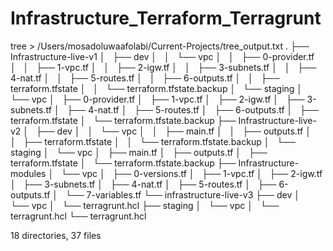 # Infrastructure_Terraform_Terragrunt
tree > /Users/mosadoluwaafolabi/Current-Projects/tree_output.txt 
.
├── Infrastructure-live-v1
│   ├── dev
│   │   └── vpc
│   │       ├── 0-provider.tf
│   │       ├── 1-vpc.tf
│   │       ├── 2-igw.tf
│   │       ├── 3-subnets.tf
│   │       ├── 4-nat.tf
│   │       ├── 5-routes.tf
│   │       ├── 6-outputs.tf
│   │       ├── terraform.tfstate
│   │       └── terraform.tfstate.backup
│   └── staging
│       └── vpc
│           ├── 0-provider.tf
│           ├── 1-vpc.tf
│           ├── 2-igw.tf
│           ├── 3-subnets.tf
│           ├── 4-nat.tf
│           ├── 5-routes.tf
│           ├── 6-outputs.tf
│           ├── terraform.tfstate
│           └── terraform.tfstate.backup
├── Infrastructure-live-v2
│   ├── dev
│   │   └── vpc
│   │       ├── main.tf
│   │       ├── outputs.tf
│   │       ├── terraform.tfstate
│   │       └── terraform.tfstate.backup
│   └── staging
│       └── vpc
│           ├── main.tf
│           ├── outputs.tf
│           ├── terraform.tfstate
│           └── terraform.tfstate.backup
├── Infrastructure-modules
│   └── vpc
│       ├── 0-versions.tf
│       ├── 1-vpc.tf
│       ├── 2-igw.tf
│       ├── 3-subnets.tf
│       ├── 4-nat.tf
│       ├── 5-routes.tf
│       ├── 6-outputs.tf
│       └── 7-variables.tf
└── infrastructure-live-v3
    ├── dev
    │   └── vpc
    │       └── terragrunt.hcl
    ├── staging
    │   └── vpc
    │       └── terragrunt.hcl
    └── terragrunt.hcl

18 directories, 37 files
